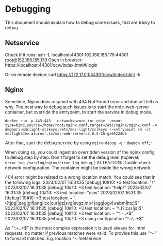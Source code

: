 # Debugging

This document should explain how to debug some issues, that are tricky to debug.

## Netservice

Check if it runs: ssh -L localhost:44301:192.168.185.179:44301 root@192.168.185.179
Open in browser: https://localhost:44301/ccw/index.html#/login

Or on remote device: curl https://172.17.0.1:44301/ccw/index.html -k

## Nginx

Sometime, Nginx does respond with 404 Not Found error and doesn't tell us why.
The best way to debug such issues is to start the mdc-web-server container, but override the entrypoint, to start the service in debug mode.

`docker run -p 443:443 --network=azure-iot-edge --mount type=bind,source=/home/root/nginx.conf,target=/etc/nginx/nginx.conf -v dmgmori-mdclight-sslkeys:/etc/mdc-light/sslkeys --entrypoint sh -it mdclightdev.azurecr.io/mdc-web-server:3.0.5-16-ga65224be`

After that, start the debug service by using `nginx-debug -g 'daemon off;'`

When doing so, you could ingest an overridden version of the nginx config to debug step by step.
Don't forget to set the debug level (toplevel: `error_log /var/log/nginx/error_log debug;`)
ATTENTION: Double check network configuration. The container might be inside the wrong network.

404 error might be related to a wrong location match. You could see that in the following logs.
2023/02/07 16:31:35 [debug] 10#10: *3 test location: "/"
2023/02/07 16:31:35 [debug] 10#10: *3 test location: "help/"
2023/02/07 16:31:35 [debug] 10#10: *3 test location: "ccw"
2023/02/07 16:31:35 [debug] 10#10: *3 test location: ~ "\.(?:jpg|jpeg|gif|png|ico|cur|gz|svg|svgz|mp4|ogg|ogv|webm|htc)$"
2023/02/07 16:31:35 [debug] 10#10: *3 test location: ~ "\.(?:css|js)$"
2023/02/07 16:31:35 [debug] 10#10: *3 test location: ~ "^.+\..+$"
2023/02/07 16:31:35 [debug] 10#10: *3 using configuration "^.+\..+$"

As "^.+\..+$" is the most complex expression it is used always for .html requests, no matter if previous matches were valid.
To provide this use "^~" to forward matches. E.g. location ^~ /netservice

